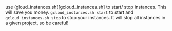 use (gloud_instances.sh)[gcloud_instances.sh] to start/ stop instances. This will save you money. `gcloud_instances.sh start` to start and `gcloud_instances.sh stop` to stop your instances. It will stop all instances in a given project, so be careful!
